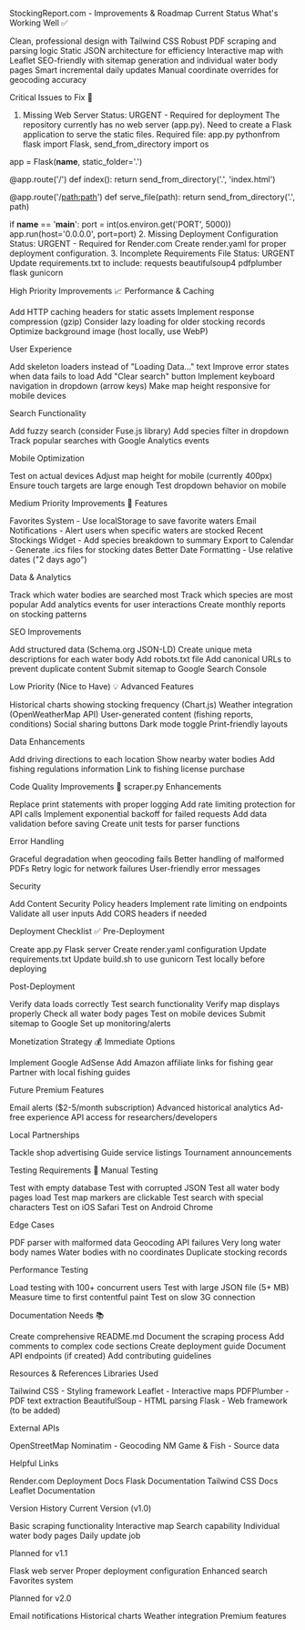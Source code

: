 StockingReport.com - Improvements & Roadmap
Current Status
What's Working Well ✅

Clean, professional design with Tailwind CSS
Robust PDF scraping and parsing logic
Static JSON architecture for efficiency
Interactive map with Leaflet
SEO-friendly with sitemap generation and individual water body pages
Smart incremental daily updates
Manual coordinate overrides for geocoding accuracy


Critical Issues to Fix 🔴
1. Missing Web Server
Status: URGENT - Required for deployment
The repository currently has no web server (app.py). Need to create a Flask application to serve the static files.
Required file: app.py
pythonfrom flask import Flask, send_from_directory
import os

app = Flask(__name__, static_folder='.')

@app.route('/')
def index():
    return send_from_directory('.', 'index.html')

@app.route('/<path:path>')
def serve_file(path):
    return send_from_directory('.', path)

if __name__ == '__main__':
    port = int(os.environ.get('PORT', 5000))
    app.run(host='0.0.0.0', port=port)
2. Missing Deployment Configuration
Status: URGENT - Required for Render.com
Create render.yaml for proper deployment configuration.
3. Incomplete Requirements File
Status: URGENT
Update requirements.txt to include:
requests
beautifulsoup4
pdfplumber
flask
gunicorn

High Priority Improvements 📈
Performance & Caching

 Add HTTP caching headers for static assets
 Implement response compression (gzip)
 Consider lazy loading for older stocking records
 Optimize background image (host locally, use WebP)

User Experience

 Add skeleton loaders instead of "Loading Data..." text
 Improve error states when data fails to load
 Add "Clear search" button
 Implement keyboard navigation in dropdown (arrow keys)
 Make map height responsive for mobile devices

Search Functionality

 Add fuzzy search (consider Fuse.js library)
 Add species filter in dropdown
 Track popular searches with Google Analytics events

Mobile Optimization

 Test on actual devices
 Adjust map height for mobile (currently 400px)
 Ensure touch targets are large enough
 Test dropdown behavior on mobile


Medium Priority Improvements 🎯
Features

 Favorites System - Use localStorage to save favorite waters
 Email Notifications - Alert users when specific waters are stocked
 Recent Stockings Widget - Add species breakdown to summary
 Export to Calendar - Generate .ics files for stocking dates
 Better Date Formatting - Use relative dates ("2 days ago")

Data & Analytics

 Track which water bodies are searched most
 Track which species are most popular
 Add analytics events for user interactions
 Create monthly reports on stocking patterns

SEO Improvements

 Add structured data (Schema.org JSON-LD)
 Create unique meta descriptions for each water body
 Add robots.txt file
 Add canonical URLs to prevent duplicate content
 Submit sitemap to Google Search Console


Low Priority (Nice to Have) 💡
Advanced Features

 Historical charts showing stocking frequency (Chart.js)
 Weather integration (OpenWeatherMap API)
 User-generated content (fishing reports, conditions)
 Social sharing buttons
 Dark mode toggle
 Print-friendly layouts

Data Enhancements

 Add driving directions to each location
 Show nearby water bodies
 Add fishing regulations information
 Link to fishing license purchase


Code Quality Improvements 🔧
scraper.py Enhancements

 Replace print statements with proper logging
 Add rate limiting protection for API calls
 Implement exponential backoff for failed requests
 Add data validation before saving
 Create unit tests for parser functions

Error Handling

 Graceful degradation when geocoding fails
 Better handling of malformed PDFs
 Retry logic for network failures
 User-friendly error messages

Security

 Add Content Security Policy headers
 Implement rate limiting on endpoints
 Validate all user inputs
 Add CORS headers if needed


Deployment Checklist ✅
Pre-Deployment

 Create app.py Flask server
 Create render.yaml configuration
 Update requirements.txt
 Update build.sh to use gunicorn
 Test locally before deploying

Post-Deployment

 Verify data loads correctly
 Test search functionality
 Verify map displays properly
 Check all water body pages
 Test on mobile devices
 Submit sitemap to Google
 Set up monitoring/alerts


Monetization Strategy 💰
Immediate Options

 Implement Google AdSense
 Add Amazon affiliate links for fishing gear
 Partner with local fishing guides

Future Premium Features

 Email alerts ($2-5/month subscription)
 Advanced historical analytics
 Ad-free experience
 API access for researchers/developers

Local Partnerships

 Tackle shop advertising
 Guide service listings
 Tournament announcements


Testing Requirements 🧪
Manual Testing

 Test with empty database
 Test with corrupted JSON
 Test all water body pages load
 Test map markers are clickable
 Test search with special characters
 Test on iOS Safari
 Test on Android Chrome

Edge Cases

 PDF parser with malformed data
 Geocoding API failures
 Very long water body names
 Water bodies with no coordinates
 Duplicate stocking records

Performance Testing

 Load testing with 100+ concurrent users
 Test with large JSON file (5+ MB)
 Measure time to first contentful paint
 Test on slow 3G connection


Documentation Needs 📚

 Create comprehensive README.md
 Document the scraping process
 Add comments to complex code sections
 Create deployment guide
 Document API endpoints (if created)
 Add contributing guidelines


Resources & References
Libraries Used

Tailwind CSS - Styling framework
Leaflet - Interactive maps
PDFPlumber - PDF text extraction
BeautifulSoup - HTML parsing
Flask - Web framework (to be added)

External APIs

OpenStreetMap Nominatim - Geocoding
NM Game & Fish - Source data

Helpful Links

Render.com Deployment Docs
Flask Documentation
Tailwind CSS Docs
Leaflet Documentation


Version History
Current Version (v1.0)

Basic scraping functionality
Interactive map
Search capability
Individual water body pages
Daily update job

Planned for v1.1

Flask web server
Proper deployment configuration
Enhanced search
Favorites system

Planned for v2.0

Email notifications
Historical charts
Weather integration
Premium features

